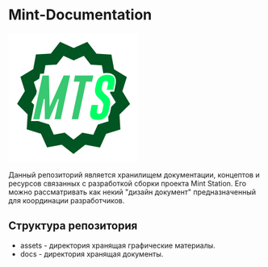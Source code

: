 # Mint-Documentation

<img src="https://github.com/MintStation/Mint-Documentation/blob/master/assets/logo.svg" width="256" height="256" />

Данный репозиторий является хранилищем документации, концептов и ресурсов связанных с разработкой сборки проекта Mint Station. Его можно рассматривать как некий "дизайн документ" предназначенный для координации разработчиков.

## Структура репозитория

- assets - директория хранящая графические материалы.
- docs - директория хранящая документы.

